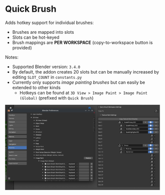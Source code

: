 # Quick Brush

Adds hotkey support for individual brushes:

* Brushes are mapped into slots
* Slots can be hot-keyed
* Brush mappings are **PER WORKSPACE** (copy-to-workspace button is provided)

Notes:

* Supported Blender version: `3.4.0`
* By default, the addon creates 20 slots but can be manually increased by editing `SLOT_COUNT` in `constants.py`
* Currently only supports *image painting brushes* but can easily be extended to other kinds
  * Hotkeys can be found at `3D View > Image Paint > Image Paint (Global)` (prefixed with `Quick Brush`)

![](./demo-1.png "Demo 1")
